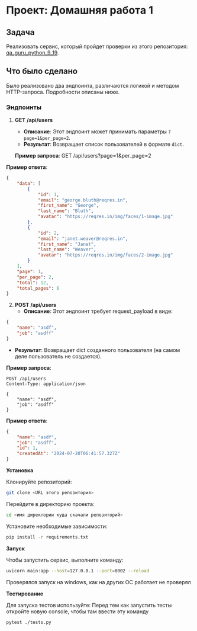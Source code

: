 # Проект: Домашняя работа 1

## Задача
Реализовать сервис, который пройдет проверки из этого репозитория: [qa_guru_python_9_19](https://github.com/qa-guru/qa_guru_python_9_19/blob/master/test_reqres.py).

## Что было сделано
Было реализовано два эндпоинта, различаются логикой и методом HTTP-запроса. Подробности описаны ниже.

### Эндпоинты

1. **GET /api/users**
   - **Описание**: Этот эндпоинт может принимать параметры `?page=1&per_page=2`.
   - **Результат**: Возвращает список пользователей в формате `dict`.

   **Пример запроса**:
GET /api/users?page=1&per_page=2

**Пример ответа**:
```json
{
    "data": [
        {
            "id": 1,
            "email": "george.bluth@reqres.in",
            "first_name": "George",
            "last_name": "Bluth",
            "avatar": "https://reqres.in/img/faces/1-image.jpg"
        },
        {
            "id": 2,
            "email": "janet.weaver@reqres.in",
            "first_name": "Janet",
            "last_name": "Weaver",
            "avatar": "https://reqres.in/img/faces/2-image.jpg"
        }
    ],
    "page": 1,
    "per_page": 2,
    "total": 12,
    "total_pages": 6
}
```

2. **POST /api/users**
    - **Описание**: Этот эндпоинт требует request_payload в виде:
```json
{
    "name": "asdf",
    "job": "asdff"
}
```

 - **Результат**: Возвращает dict созданного пользователя (на самом деле пользователь не создается).

**Пример запроса**:
```text
POST /api/users
Content-Type: application/json

{
    "name": "asdf",
    "job": "asdff"
}
```

**Пример ответа**:
```json
{
    "name": "asdf",
    "job": "asdff",
    "id": 1,
    "createdAt": "2024-07-20T06:41:57.327Z"
}
```

**Установка**

Клонируйте репозиторий:
```bash
git clone <URL этого репозитория>
```

Перейдите в директорию проекта:
```bash
cd <имя директории куда скачали репозиторий>
```

Установите необходимые зависимости:
```bash
pip install -r requirements.txt
```

**Запуск**

Чтобы запустить сервис, выполните команду:
```bash
uvicorn main:app --host=127.0.0.1 --port=8002 --reload
```
Проверялся запуск на windows, как на других ОС работает не проверял

**Тестирование**

Для запуска тестов используйте:
Перед тем как запустить тесты откройте новую console, чтобы там ввести эту команду
```bash
pytest ./tests.py
```
